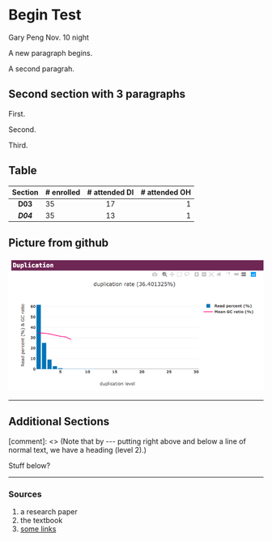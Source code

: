# Begin Test
Gary Peng Nov. 10 night
<p> A new paragraph begins. </p>
<p> A second paragrah. </p>

## Second section with 3 paragraphs
First.

Second.
<p> Third. </p>

## Table
|Section|# enrolled|# attended DI|# attended OH|
|:-:|-|:-:|-:|
|**D03**|35|17|1|
|***D04***|35|13|1|

## Picture from github
![Example](https://raw.githubusercontent.com/gary317680/BENG183/master/fastp_duplication_plot.png "Some description")

---
Additional Sections
---

[comment]: <> (Note that by --- putting right above and below a line of 
               normal text, we have a heading (level 2).)

Stuff below?

---
### Sources
1. a research paper
2. the textbook
3. [some links](google.com)
